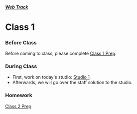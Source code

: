 ##### [Web Track](../..)

# Class 1

### Before Class
Before coming to class, please complete [Class 1 Prep](../class1-prep).

### During Class
* First, work on today's studio: [Studio 1](../studios/studio1)
* Afterwards, we will go over the staff solution to the studio.

### Homework
[Class 2 Prep](../class2-prep)
